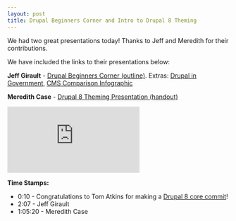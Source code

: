 ```yaml
---
layout: post
title: Drupal Beginners Corner and Intro to Drupal 8 Theming
---
```


We had two great presentations today! Thanks to Jeff and Meredith for their contributions.

We have included the links to their presentations below:

**Jeff Girault** - [Drupal Beginners Corner (outline)](/drupal-user-group/presentations/drupal-beginner-presentation-outline.pdf). Extras: [Drupal in Government](/drupal-user-group/presentations/drupal-in-government-092215.pdf), [CMS Comparison Infographic](/drupal-user-group/presentations/cms-comparison-infographic-092215.pdf)

**Meredith Case** - [Drupal 8 Theming Presentation (handout)](https://www.evernote.com/l/AApewDovmRFCeaJwcqvOsdaGZOmY0_zcKFg)

<div class="wrapper-video">
    <iframe src="https://www.youtube.com/embed/C09VOGAyCJk" frameborder="0" allowfullscreen></iframe>
</div>

**Time Stamps:**

- 0:10 - Congratulations to Tom Atkins for making a [Drupal 8 core commit](https://www.drupal.org/node/2285311)!
- 2:07 - Jeff Girault
- 1:05:20 - Meredith Case